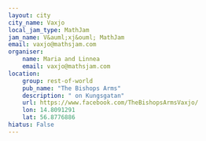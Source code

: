 ```yaml
---
layout: city
city_name: Vaxjo
local_jam_type: MathJam
jam_name: V&auml;xj&ouml; MathJam
email: vaxjo@mathsjam.com
organiser:
    name: Maria and Linnea
    email: vaxjo@mathsjam.com
location:
    group: rest-of-world
    pub_name: "The Bishops Arms"
    description: " on Kungsgatan"
    url: https://www.facebook.com/TheBishopsArmsVaxjo/
    lon: 14.8091291
    lat: 56.8776886
hiatus: False
---
```

